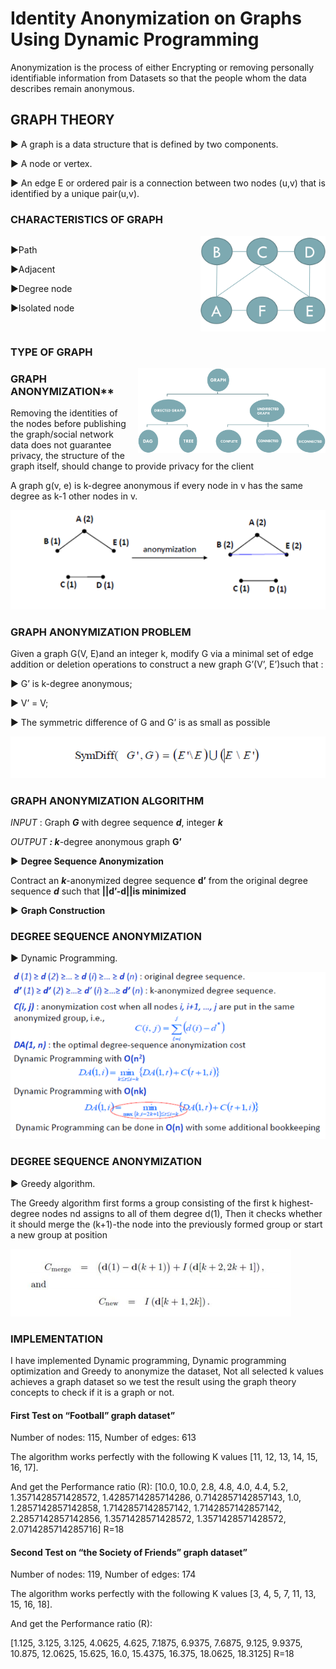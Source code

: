 # Identity Anonymization on Graphs Using Dynamic Programming

Anonymization is the process of either Encrypting or removing personally identifiable information from Datasets so that the people whom the data describes remain anonymous.

## GRAPH THEORY

► A graph is a data structure that is defined by two components.

► A node or vertex.

► An edge E or ordered pair is a connection between two nodes (u,v) that is identified by a unique pair(u,v).

### CHARACTERISTICS OF GRAPH


<div style="overflow: auto;">
 <img src="images/Graph.png" alt="Alt text" style="width: 200px; float: right; margin-left: 10px;">
<p>
►Path

►Adjacent

►Degree node

►Isolated node
</p>
</div>

### TYPE OF GRAPH

 <img src="images/types.png" alt="Alt text" style="width: 300px; float: right; margin-left: 10px;">


### GRAPH ANONYMIZATION**

Removing the identities of the nodes before publishing the graph/social network data does not guarantee privacy, the structure of the graph itself, should change to provide privacy for the client

A graph g(v, e) is k-degree anonymous if every node in v has the same degree as k-1 other nodes in v.

![Alt text](images/graph2.png)

### GRAPH ANONYMIZATION PROBLEM

Given a graph G(V, E)and an integer k, modify G via a minimal set of edge addition or deletion operations to construct a new graph G’(V’, E’)such that :

► G’ is k-degree anonymous; 

► V’ = V;

► The symmetric difference of G and G’ is as small as possible

![Alt text](images/problem.png)


### GRAPH ANONYMIZATION ALGORITHM

*INPUT* : Graph ***G*** with degree sequence ***d***, integer ***k***

*OUTPUT **: k***-degree anonymous graph **G’**

► **Degree Sequence Anonymization**

Contract an ***k***-anonymized degree sequence **d’** from the original degree sequence ***d*** such that **||d’-d||is minimized**

► **Graph Construction**

### DEGREE SEQUENCE ANONYMIZATION

► Dynamic Programming.

![Alt text](images/dp.png)

### DEGREE SEQUENCE ANONYMIZATION

► Greedy algorithm.

The Greedy algorithm first forms a group consisting of the first k highest-degree nodes nd assigns to all of them degree d(1), Then it checks whether it should merge the (k+1)-the node into the previously formed group or start a new group at position

![Alt text](images/Pgreedy.png)

### IMPLEMENTATION

I have implemented Dynamic programming, Dynamic programming optimization and Greedy to anonymize the dataset, Not all selected k values achieves a graph dataset so we test the result using the graph theory concepts to check if it is a graph or not.

#### First Test on **“Football” graph dataset”**

Number of nodes: 115, Number of edges: 613

The algorithm works perfectly with the following K values [11, 12, 13, 14, 15, 16, 17].

And get the Performance ratio (R):
[10.0, 10.0, 2.8, 4.8, 4.0, 4.4, 5.2, 1.3571428571428572, 1.4285714285714286, 0\.7142857142857143, 1.0, 1.2857142857142858, 1.7142857142857142, 1\.7142857142857142, 2.2857142857142856, 1.3571428571428572, 1.3571428571428572, 2\.0714285714285716]  R=18

#### Second Test on **“the Society of Friends” graph dataset”**

Number of nodes: 119, Number of edges: 174

The algorithm works perfectly with the following K values [3, 4, 5, 7, 11, 13, 15, 16, 18].

And get the Performance ratio (R):

[1.125, 3.125, 3.125, 4.0625, 4.625, 7.1875, 6.9375, 7.6875, 9.125, 9.9375, 10.875, 12\.0625, 15.625, 16.0, 15.4375, 16.375, 18.0625, 18.3125] R=18

